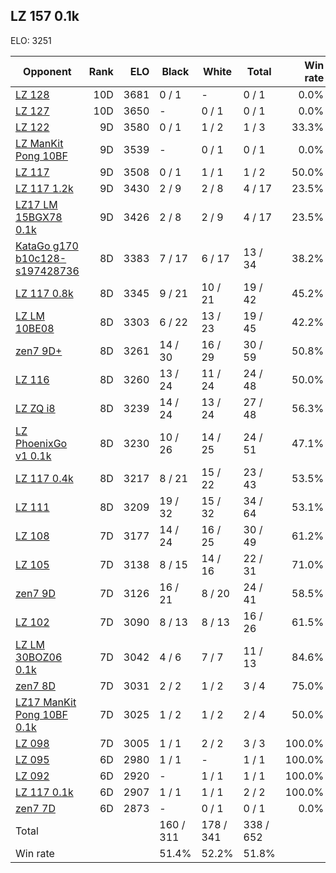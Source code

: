 ## LZ 157 0.1k ##

ELO: 3251

Opponent | Rank | ELO | Black | White | Total | Win rate
---------|-----:|----:|-------|-------|-------|-------:
[LZ 128](LZ%20128.md) | 10D | 3681 | 0 / 1 | - | 0 / 1 | 0.0%
[LZ 127](LZ%20127.md) | 10D | 3650 | - | 0 / 1 | 0 / 1 | 0.0%
[LZ 122](LZ%20122.md) | 9D | 3580 | 0 / 1 | 1 / 2 | 1 / 3 | 33.3%
[LZ ManKit Pong 10BF](LZ%20ManKit%20Pong%2010BF.md) | 9D | 3539 | - | 0 / 1 | 0 / 1 | 0.0%
[LZ 117](LZ%20117.md) | 9D | 3508 | 0 / 1 | 1 / 1 | 1 / 2 | 50.0%
[LZ 117 1.2k](LZ%20117%201.2k.md) | 9D | 3430 | 2 / 9 | 2 / 8 | 4 / 17 | 23.5%
[LZ17 LM 15BGX78 0.1k](LZ17%20LM%2015BGX78%200.1k.md) | 9D | 3426 | 2 / 8 | 2 / 9 | 4 / 17 | 23.5%
[KataGo g170 b10c128-s197428736](KataGo%20g170%20b10c128-s197428736.md) | 8D | 3383 | 7 / 17 | 6 / 17 | 13 / 34 | 38.2%
[LZ 117 0.8k](LZ%20117%200.8k.md) | 8D | 3345 | 9 / 21 | 10 / 21 | 19 / 42 | 45.2%
[LZ LM 10BE08](LZ%20LM%2010BE08.md) | 8D | 3303 | 6 / 22 | 13 / 23 | 19 / 45 | 42.2%
[zen7 9D+](zen7%209D+.md) | 8D | 3261 | 14 / 30 | 16 / 29 | 30 / 59 | 50.8%
[LZ 116](LZ%20116.md) | 8D | 3260 | 13 / 24 | 11 / 24 | 24 / 48 | 50.0%
[LZ ZQ i8](LZ%20ZQ%20i8.md) | 8D | 3239 | 14 / 24 | 13 / 24 | 27 / 48 | 56.3%
[LZ PhoenixGo v1 0.1k](LZ%20PhoenixGo%20v1%200.1k.md) | 8D | 3230 | 10 / 26 | 14 / 25 | 24 / 51 | 47.1%
[LZ 117 0.4k](LZ%20117%200.4k.md) | 8D | 3217 | 8 / 21 | 15 / 22 | 23 / 43 | 53.5%
[LZ 111](LZ%20111.md) | 8D | 3209 | 19 / 32 | 15 / 32 | 34 / 64 | 53.1%
[LZ 108](LZ%20108.md) | 7D | 3177 | 14 / 24 | 16 / 25 | 30 / 49 | 61.2%
[LZ 105](LZ%20105.md) | 7D | 3138 | 8 / 15 | 14 / 16 | 22 / 31 | 71.0%
[zen7 9D](zen7%209D.md) | 7D | 3126 | 16 / 21 | 8 / 20 | 24 / 41 | 58.5%
[LZ 102](LZ%20102.md) | 7D | 3090 | 8 / 13 | 8 / 13 | 16 / 26 | 61.5%
[LZ LM 30BOZ06 0.1k](LZ%20LM%2030BOZ06%200.1k.md) | 7D | 3042 | 4 / 6 | 7 / 7 | 11 / 13 | 84.6%
[zen7 8D](zen7%208D.md) | 7D | 3031 | 2 / 2 | 1 / 2 | 3 / 4 | 75.0%
[LZ17 ManKit Pong 10BF 0.1k](LZ17%20ManKit%20Pong%2010BF%200.1k.md) | 7D | 3025 | 1 / 2 | 1 / 2 | 2 / 4 | 50.0%
[LZ 098](LZ%20098.md) | 7D | 3005 | 1 / 1 | 2 / 2 | 3 / 3 | 100.0%
[LZ 095](LZ%20095.md) | 6D | 2980 | 1 / 1 | - | 1 / 1 | 100.0%
[LZ 092](LZ%20092.md) | 6D | 2920 | - | 1 / 1 | 1 / 1 | 100.0%
[LZ 117 0.1k](LZ%20117%200.1k.md) | 6D | 2907 | 1 / 1 | 1 / 1 | 2 / 2 | 100.0%
[zen7 7D](zen7%207D.md) | 6D | 2873 | - | 0 / 1 | 0 / 1 | 0.0%
Total | | | 160 / 311 | 178 / 341 | 338 / 652 | 
Win rate| | | 51.4% | 52.2% | 51.8% | 

